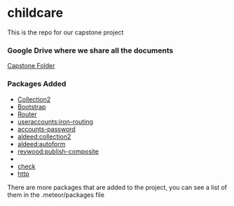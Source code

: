 # childcare
This is the repo for our capstone project

<h3>Google Drive where we share all the documents</h3>
<a href="https://drive.google.com/folderview?id=0B_wlnD2xTjjNfkdpX0pFRDNVdE5Ca3J5WUc3aXN1SWF0cGFiTVA1dFFabGhYejRGdmhxeG8&usp=sharing">Capstone Folder</a>

<h3>Packages Added</h3>
<ul>
	<li><a href="https://atmospherejs.com/aldeed/collection2">Collection2</a></li>
	<li><a href="https://atmospherejs.com/twbs/bootstrap">Bootstrap</a></li>
	<li><a href="https://atmospherejs.com/iron/router">Router</a></li>
	<li><a href="https://atmospherejs.com/useraccounts/iron-routing">useraccounts:iron-routing</a></li>
	<li><a href="https://atmospherejs.com/meteor/accounts-password">accounts-password</a></li>
	<li><a href="https://atmospherejs.com/aldeed/collection2">aldeed:collection2</a></li>
	<li><a href="https://atmospherejs.com/aldeed/autoform">aldeed:autoform</a></li>
	<li><a href="https://atmospherejs.com/reywood/publish-composite">reywood:publish-composite</a><li>
	<li><a href="https://atmospherejs.com/meteor/check">check</a></li>
	<li><a href="https://atmospherejs.com/meteor/http">http</a></li>
</ul>
<p>There are more packages that are added to the project, you can see a list of them in the .meteor/packages file</p>
